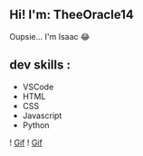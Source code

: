 ## Hi! I'm: TheeOracle14
Oupsie... I'm Isaac 😂

## dev skills :
- VSCode
- HTML
- CSS
- Javascript
- Python


! [Gif](https://tenor.com/fr/view/tired-exhausted-bored-bordem-pmb-gif-23000955.gif)
! [Gif](https://tenor.com/fr/view/alien-dancing-funny-gif-14383108.gif)